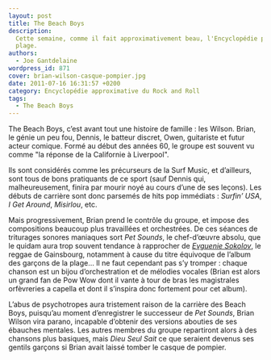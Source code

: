 ```yaml
---
layout: post
title: The Beach Boys
description:
  Cette semaine, comme il fait approximativement beau, l'Encyclopédie part à la
  plage.
authors:
  - Joe Gantdelaine
wordpress_id: 871
cover: brian-wilson-casque-pompier.jpg
date: 2011-07-16 16:31:57 +0200
category: Encyclopédie approximative du Rock and Roll
tags:
  - The Beach Boys
---
```


The Beach Boys, c’est avant tout une histoire de famille : les Wilson. Brian, le
génie un peu fou, Dennis, le batteur discret, Owen, guitariste et futur acteur
comique. Formé au début des années 60, le groupe est souvent vu comme "la
réponse de la Californie à Liverpool".

Ils sont considérés comme les précurseurs de la Surf Music, et d’ailleurs, sont
tous de bons pratiquants de ce sport (sauf Dennis qui, malheureusement, finira
par mourir noyé au cours d’une de ses leçons). Les débuts de carrière sont donc
parsemés de hits pop immédiats : _Surfin’ USA_, _I Get Around_, _Misirlou_, etc.

Mais progressivement, Brian prend le contrôle du groupe, et impose des
compositions beaucoup plus travaillées et orchestrées. De ces séances de
triturages sonores maniaques sort _Pet Sounds_, le chef-d’œuvre absolu, que le
quidam aura trop souvent tendance à rapprocher de
[_Evguenie Sokolov_](http://grooveshark.com/s/Evguenie+Sokolov/3DeVLV?src=5), le
reggae de Gainsbourg, notamment à cause du titre équivoque de l’album des
garçons de la plage… Il ne faut cependant pas s’y tromper : chaque chanson est
un bijou d’orchestration et de mélodies vocales (Brian est alors un grand fan de
Pow Wow dont il vante à tour de bras les magistrales orfèvreries a capella et
dont il s’inspira donc fortement pour cet album).

L’abus de psychotropes aura tristement raison de la carrière des Beach Boys,
puisqu’au moment d’enregistrer le successeur de _Pet Sounds_, Brian Wilson vira
parano, incapable d’obtenir des versions abouties de ses ébauches mentales. Les
autres membres du groupe repartiront alors à des chansons plus basiques, mais
_Dieu Seul Sait_ ce que seraient devenus ses gentils garçons si Brian avait
laissé tomber le casque de pompier.
